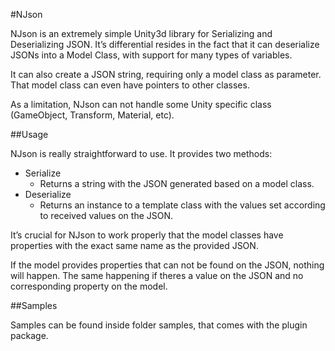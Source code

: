 #NJson

NJson is an extremely simple Unity3d library for Serializing and Deserializing JSON. It’s differential resides in the fact that it can deserialize JSONs into a Model Class, with support for many types of variables.

It can also create a JSON string, requiring only a model class as parameter. That model class can even have pointers to other classes.

As a limitation, NJson can not handle some Unity specific class (GameObject, Transform, Material, etc).

##Usage

NJson is really straightforward to use. It provides two methods:
* Serialize
  - Returns a string with the JSON generated based on a model class.
* Deserialize
  - Returns an instance to a template class with the values set according to received values on the JSON. 

It’s crucial for NJson to work properly that the model classes have properties with the exact same name as the provided JSON.

If the model provides properties that can not be found on the JSON, nothing will happen. The same happening if theres a value on the JSON and no corresponding property on the model.

##Samples

Samples can be found inside folder samples, that comes with the plugin package. 

